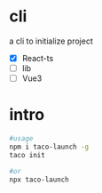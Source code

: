 # cli
a cli to initialize project

- [x] React-ts
- [ ] lib
- [ ] Vue3

# intro 
```sh
#usage
npm i taco-launch -g
taco init

#or
npx taco-launch
```